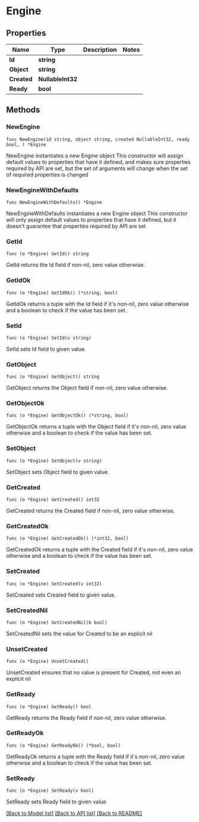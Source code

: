 # Engine

## Properties

Name | Type | Description | Notes
------------ | ------------- | ------------- | -------------
**Id** | **string** |  | 
**Object** | **string** |  | 
**Created** | **NullableInt32** |  | 
**Ready** | **bool** |  | 

## Methods

### NewEngine

`func NewEngine(id string, object string, created NullableInt32, ready bool, ) *Engine`

NewEngine instantiates a new Engine object
This constructor will assign default values to properties that have it defined,
and makes sure properties required by API are set, but the set of arguments
will change when the set of required properties is changed

### NewEngineWithDefaults

`func NewEngineWithDefaults() *Engine`

NewEngineWithDefaults instantiates a new Engine object
This constructor will only assign default values to properties that have it defined,
but it doesn't guarantee that properties required by API are set

### GetId

`func (o *Engine) GetId() string`

GetId returns the Id field if non-nil, zero value otherwise.

### GetIdOk

`func (o *Engine) GetIdOk() (*string, bool)`

GetIdOk returns a tuple with the Id field if it's non-nil, zero value otherwise
and a boolean to check if the value has been set.

### SetId

`func (o *Engine) SetId(v string)`

SetId sets Id field to given value.


### GetObject

`func (o *Engine) GetObject() string`

GetObject returns the Object field if non-nil, zero value otherwise.

### GetObjectOk

`func (o *Engine) GetObjectOk() (*string, bool)`

GetObjectOk returns a tuple with the Object field if it's non-nil, zero value otherwise
and a boolean to check if the value has been set.

### SetObject

`func (o *Engine) SetObject(v string)`

SetObject sets Object field to given value.


### GetCreated

`func (o *Engine) GetCreated() int32`

GetCreated returns the Created field if non-nil, zero value otherwise.

### GetCreatedOk

`func (o *Engine) GetCreatedOk() (*int32, bool)`

GetCreatedOk returns a tuple with the Created field if it's non-nil, zero value otherwise
and a boolean to check if the value has been set.

### SetCreated

`func (o *Engine) SetCreated(v int32)`

SetCreated sets Created field to given value.


### SetCreatedNil

`func (o *Engine) SetCreatedNil(b bool)`

 SetCreatedNil sets the value for Created to be an explicit nil

### UnsetCreated
`func (o *Engine) UnsetCreated()`

UnsetCreated ensures that no value is present for Created, not even an explicit nil
### GetReady

`func (o *Engine) GetReady() bool`

GetReady returns the Ready field if non-nil, zero value otherwise.

### GetReadyOk

`func (o *Engine) GetReadyOk() (*bool, bool)`

GetReadyOk returns a tuple with the Ready field if it's non-nil, zero value otherwise
and a boolean to check if the value has been set.

### SetReady

`func (o *Engine) SetReady(v bool)`

SetReady sets Ready field to given value.



[[Back to Model list]](../README.md#documentation-for-models) [[Back to API list]](../README.md#documentation-for-api-endpoints) [[Back to README]](../README.md)


